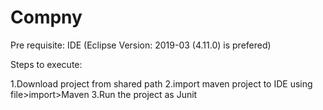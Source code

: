 # Compny

Pre requisite:
IDE (Eclipse Version: 2019-03 (4.11.0) is prefered)

Steps to execute:

1.Download project from shared path
2.import maven project to IDE using file>import>Maven
3.Run the project as Junit
